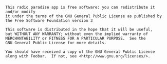     This radio paradise app is free software: you can redistribute it and/or modify
    it under the terms of the GNU General Public License as published by
    the Free Software Foundation version 3

    This software is distributed in the hope that it will be useful,
    but WITHOUT ANY WARRANTY; without even the implied warranty of
    MERCHANTABILITY or FITNESS FOR A PARTICULAR PURPOSE.  See the
    GNU General Public License for more details.

    You should have received a copy of the GNU General Public License
    along with Foobar.  If not, see <http://www.gnu.org/licenses/>.
